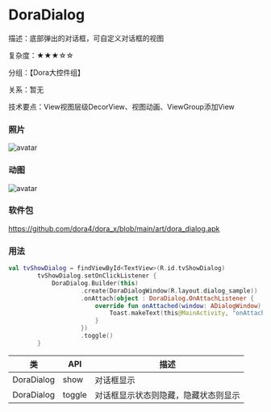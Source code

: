 # DoraDialog

描述：底部弹出的对话框，可自定义对话框的视图

复杂度：★★★☆☆

分组：【Dora大控件组】

关系：暂无

技术要点：View视图层级DecorView、视图动画、ViewGroup添加View

### 照片

![avatar](https://github.com/dora4/dora_x/blob/main/art/dora_dialog.jpg)

### 动图

![avatar](https://github.com/dora4/dora_x/blob/main/art/dora_dialog.gif)

### 软件包

https://github.com/dora4/dora_x/blob/main/art/dora_dialog.apk

### 用法

```kotlin
val tvShowDialog = findViewById<TextView>(R.id.tvShowDialog)
        tvShowDialog.setOnClickListener {
            DoraDialog.Builder(this)
                    .create(DoraDialogWindow(R.layout.dialog_sample))
                    .onAttach(object : DoraDialog.OnAttachListener {
                        override fun onAttached(window: ADialogWindow) {
                            Toast.makeText(this@MainActivity, "onAttached", Toast.LENGTH_SHORT).show()
                        }
                    })
                    .toggle()
        }
```

| 类         | API    | 描述                                 |
| ---------- | ------ | ------------------------------------ |
| DoraDialog | show   | 对话框显示                           |
| DoraDialog | toggle | 对话框显示状态则隐藏，隐藏状态则显示 |
